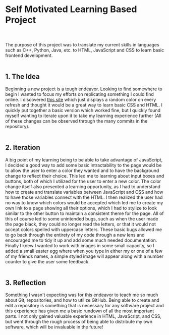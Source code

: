 # Self Motivated Learning Based Project
<br><br>
The purpose of this project was to translate my current skills in languages such as C++, Python, Java, etc. to HTML, JavaScript and CSS to learn basic frontend development.
<br><br>
<h2>1. The Idea</h2>
Beginning a new project is a tough endeavor. Looking to find somewhere to begin I wanted to focus my efforts on replicating something I could find online. I discovered <a href="https://randomcolour.com/">this site</a> which just displays a random color on every refresh and thought it would be a great way to learn basic CSS and HTML. I quickly put together a basic version which worked fine, but I quickly found myself wanting to iterate upon it to take my learning experience further (All of these changes can be observed through the many commits in the repository).
<br><br>
<h2>2. Iteration</h2>
A big point of my learning being to be able to take advantage of JavaScript, I decided a good way to add some basic intractability to the page would be to allow the user to enter a color they wanted and to have the background change to reflect their choice. This led me to learning about input boxes and buttons, both of which I utilized for the user to enter a new color. The color change itself also presented a learning opportunity, as I had to understand how to create and translate variables between JavaScript and CSS and how to have those variables connect with the HTML. I then realized the user had no way to know which colors would be accepted which led me to create my own link to a page showing all their options, which I had to stylize to look similar to the other button to maintain a consistent theme for the page. All of this of course led to some unintended bugs, such as when the user made the page black, they could no longer read the letters, or that it would not accept colors spelled with uppercase letters. These basic bugs allowed me to go back through the entirety of my code through a new lens and encouraged me to tidy it up and add some much needed documentation. Finally I knew I wanted to work with images in some small capacity, so I added a small easter egg where when you type in either my or one of a few of my friends names, a simple styled image will appear along with a number counter to give the user some feedback.
<br><br>
<h2>3. Reflection</h2>
Something I wasn't expecting was for this endeavor to teach me so much about Git, repositories, and how to utilize GitHub. Being able to create and edit a repository is something that is necessary for any software project and this experience has given me a basic rundown of all the most important parts. I not only gained valuable experience in HTML, JavaScript, and CSS, but went through the rough process of being able to distribute my own software, which will be invaluable in the future!
